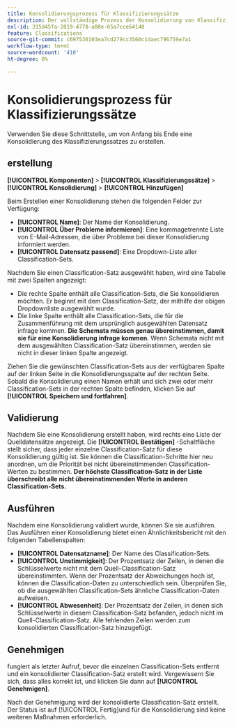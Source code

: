 ```yaml
---
title: Konsolidierungsprozess für Klassifizierungssätze
description: Der vollständige Prozess der Konsolidierung von Klassifizierungssätzen.
exl-id: 315d45fa-2819-4778-a88e-65a7cce64148
feature: Classifications
source-git-commit: c697530103ea7cd279cc3560c1daec796759e7a1
workflow-type: tm+mt
source-wordcount: '410'
ht-degree: 0%

---
```


# Konsolidierungsprozess für Klassifizierungssätze

Verwenden Sie diese Schnittstelle, um von Anfang bis Ende eine Konsolidierung des Klassifizierungssatzes zu erstellen.

## erstellung

**[!UICONTROL Komponenten]** > **[!UICONTROL Klassifizierungssätze]** > **[!UICONTROL Konsolidierung]** > **[!UICONTROL Hinzufügen]**

Beim Erstellen einer Konsolidierung stehen die folgenden Felder zur Verfügung:

* **[!UICONTROL Name]**: Der Name der Konsolidierung.
* **[!UICONTROL Über Probleme informieren]**: Eine kommagetrennte Liste von E-Mail-Adressen, die über Probleme bei dieser Konsolidierung informiert werden.
* **[!UICONTROL Datensatz passend]**: Eine Dropdown-Liste aller Classification-Sets.

Nachdem Sie einen Classification-Satz ausgewählt haben, wird eine Tabelle mit zwei Spalten angezeigt:

* Die rechte Spalte enthält alle Classification-Sets, die Sie konsolidieren möchten. Er beginnt mit dem Classification-Satz, der mithilfe der obigen Dropdownliste ausgewählt wurde.
* Die linke Spalte enthält alle Classification-Sets, die für die Zusammenführung mit dem ursprünglich ausgewählten Datensatz infrage kommen. **Die Schemata müssen genau übereinstimmen, damit sie für eine Konsolidierung infrage kommen**. Wenn Schemata nicht mit dem ausgewählten Classification-Satz übereinstimmen, werden sie nicht in dieser linken Spalte angezeigt.

Ziehen Sie die gewünschten Classification-Sets aus der verfügbaren Spalte auf der linken Seite in die Konsolidierungsspalte auf der rechten Seite. Sobald die Konsolidierung einen Namen erhält und sich zwei oder mehr Classification-Sets in der rechten Spalte befinden, klicken Sie auf **[!UICONTROL Speichern und fortfahren]**.

## Validierung

Nachdem Sie eine Konsolidierung erstellt haben, wird rechts eine Liste der Quelldatensätze angezeigt. Die **[!UICONTROL Bestätigen]** -Schaltfläche stellt sicher, dass jeder einzelne Classification-Satz für diese Konsolidierung gültig ist. Sie können die Classification-Schritte hier neu anordnen, um die Priorität bei nicht übereinstimmenden Classification-Werten zu bestimmen. **Der höchste Classification-Satz in der Liste überschreibt alle nicht übereinstimmenden Werte in anderen Classification-Sets.**

## Ausführen

Nachdem eine Konsolidierung validiert wurde, können Sie sie ausführen. Das Ausführen einer Konsolidierung bietet einen Ähnlichkeitsbericht mit den folgenden Tabellenspalten:

* **[!UICONTROL Datensatzname]**: Der Name des Classification-Sets.
* **[!UICONTROL Unstimmigkeit]**: Der Prozentsatz der Zeilen, in denen die Schlüsselwerte nicht mit dem Quell-Classification-Satz übereinstimmten. Wenn der Prozentsatz der Abweichungen hoch ist, können die Classification-Daten zu unterschiedlich sein. Überprüfen Sie, ob die ausgewählten Classification-Sets ähnliche Classification-Daten aufweisen.
* **[!UICONTROL Abwesenheit]**: Der Prozentsatz der Zeilen, in denen sich Schlüsselwerte in diesem Classification-Satz befanden, jedoch nicht im Quell-Classification-Satz. Alle fehlenden Zeilen werden zum konsolidierten Classification-Satz hinzugefügt.

## Genehmigen

fungiert als letzter Aufruf, bevor die einzelnen Classification-Sets entfernt und ein konsolidierter Classification-Satz erstellt wird. Vergewissern Sie sich, dass alles korrekt ist, und klicken Sie dann auf **[!UICONTROL Genehmigen]**.

Nach der Genehmigung wird der konsolidierte Classification-Satz erstellt. Der Status ist auf [!UICONTROL Fertig]und für die Konsolidierung sind keine weiteren Maßnahmen erforderlich.

